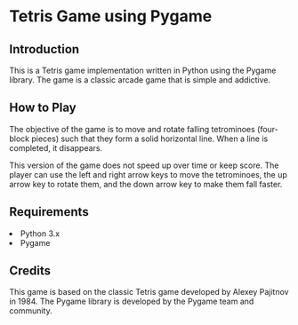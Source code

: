 <h1>Tetris Game using Pygame</h1>
<h2>Introduction</h2>
This is a Tetris game implementation written in Python using the Pygame library. The game is a classic arcade game that is simple and addictive.

<h2>How to Play</h2>
The objective of the game is to move and rotate falling tetrominoes (four-block pieces) such that they form a solid horizontal line. When a line is completed, it disappears.

This version of the game does not speed up over time or keep score. The player can use the left and right arrow keys to move the tetrominoes, the up arrow key to rotate them, and the down arrow key to make them fall faster.

<h2>Requirements</h2>
    <li>Python 3.x</li>
    <li>Pygame</li>
<h2>Credits</h2>
This game is based on the classic Tetris game developed by Alexey Pajitnov in 1984. The Pygame library is developed by the Pygame team and community.
